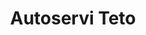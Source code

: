 ---
title: "Autoservi Teto"
url: /presidente-franco/autoservi-teto/
shop: reparación de automóviles
---